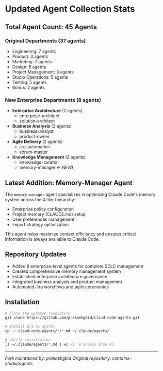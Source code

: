 # Updated Agent Collection Stats

## Total Agent Count: 45 Agents

### Original Departments (37 agents)
- Engineering: 7 agents
- Product: 3 agents  
- Marketing: 7 agents
- Design: 5 agents
- Project Management: 3 agents
- Studio Operations: 5 agents
- Testing: 5 agents
- Bonus: 2 agents

### New Enterprise Departments (8 agents)
- **Enterprise Architecture** (2 agents)
  - enterprise-architect
  - solution-architect
- **Business Analysis** (2 agents)
  - business-analyst
  - product-owner
- **Agile Delivery** (2 agents)
  - jira-automation
  - scrum-master
- **Knowledge Management** (2 agents)
  - knowledge-curator
  - memory-manager ← NEW!

## Latest Addition: Memory-Manager Agent

The `memory-manager` agent specializes in optimizing Claude Code's memory system across the 4-tier hierarchy:
- Enterprise policy configuration
- Project memory (CLAUDE.md) setup
- User preferences management
- Import strategy optimization

This agent helps maximize context efficiency and ensures critical information is always available to Claude Code.

## Repository Updates
- Added 8 enterprise-level agents for complete SDLC management
- Created comprehensive memory management system
- Established enterprise architecture governance
- Integrated business analysis and product management
- Automated Jira workflows and agile ceremonies

## Installation
```bash
# Clone the updated repository
git clone https://github.com/prakashgbid/claud-code-agents.git

# Install all 45 agents
cp -r claud-code-agents/*/*.md ~/.claude/agents/

# Verify installation
ls ~/.claude/agents/*.md | wc -l  # Should show 45
```

---
*Fork maintained by: prakashgbid*
*Original repository: contains-studio/agents*